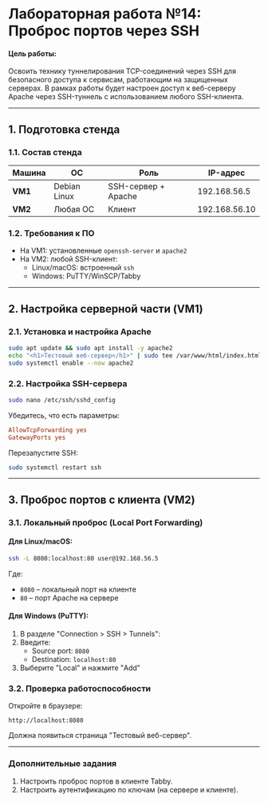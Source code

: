 # Лабораторная работа №14: Проброс портов через SSH

#### **Цель работы:**  
Освоить технику туннелирования TCP-соединений через SSH для безопасного доступа к сервисам, работающим на защищенных серверах. В рамках работы будет настроен доступ к веб-серверу Apache через SSH-туннель с использованием любого SSH-клиента.

---

## **1. Подготовка стенда**

### **1.1. Состав стенда**
| Машина       | ОС                | Роль                     | IP-адрес      |
|--------------|-------------------|--------------------------|---------------|
| **VM1**      | Debian Linux      | SSH-сервер + Apache      | 192.168.56.5  |
| **VM2**      | Любая ОС         | Клиент                   | 192.168.56.10 |

### **1.2. Требования к ПО**
- На VM1: установленные `openssh-server` и `apache2`
- На VM2: любой SSH-клиент:
  - Linux/macOS: встроенный `ssh`
  - Windows: PuTTY/WinSCP/Tabby

---

## **2. Настройка серверной части (VM1)**

### **2.1. Установка и настройка Apache**
```bash
sudo apt update && sudo apt install -y apache2
echo "<h1>Тестовый веб-сервер</h1>" | sudo tee /var/www/html/index.html
sudo systemctl enable --now apache2
```

### **2.2. Настройка SSH-сервера**
```bash
sudo nano /etc/ssh/sshd_config
```
Убедитесь, что есть параметры:
```ini
AllowTcpForwarding yes
GatewayPorts yes
```
Перезапустите SSH:
```bash
sudo systemctl restart ssh
```

---

## **3. Проброс портов с клиента (VM2)**

### **3.1. Локальный проброс (Local Port Forwarding)**
#### **Для Linux/macOS:**
```bash
ssh -L 8080:localhost:80 user@192.168.56.5
```
Где:
- `8080` – локальный порт на клиенте
- `80` – порт Apache на сервере

#### **Для Windows (PuTTY):**
1. В разделе "Connection > SSH > Tunnels":
2. Введите:
   - Source port: `8080`
   - Destination: `localhost:80`
3. Выберите "Local" и нажмите "Add"

### **3.2. Проверка работоспособности**
Откройте в браузере:
```
http://localhost:8080
```
Должна появиться страница "Тестовый веб-сервер".

---

### **Дополнительные задания**
1. Настроить проброс портов в клиенте Tabby.
2. Настроить аутентификацию по ключам (на сервере и клиенте).
